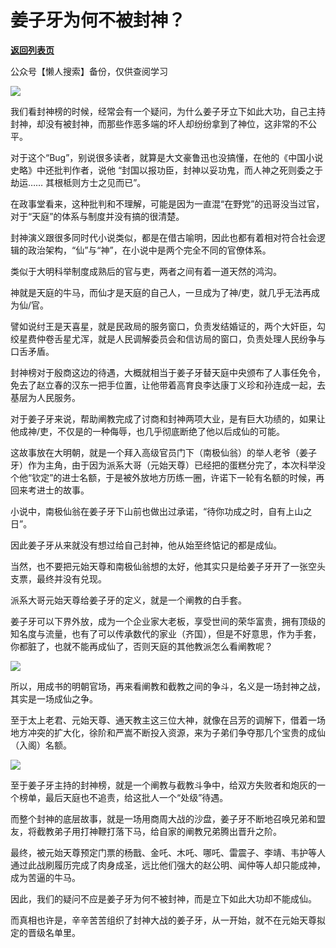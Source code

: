 # 姜子牙为何不被封神？

[**返回列表页**](/gzh/政事堂2019)

公众号【懒人搜索】备份，仅供查阅学习

![](https://mmbiz.qpic.cn/mmbiz_jpg/rxhS23yu8cN7GGcZDjibtgO5E4WickWHtKvjnlJWy28OPUvOUytOJB4sS5Y2OO657PolgOlRncLdnFicCB1icD8Aiaw/640?wx_fmt=jpeg&from;=appmsg)

我们看封神榜的时候，经常会有一个疑问，为什么姜子牙立下如此大功，自己主持封神，却没有被封神，而那些作恶多端的坏人却纷纷拿到了神位，这非常的不公平。

对于这个“Bug”，别说很多读者，就算是大文豪鲁迅也没搞懂，在他的《中国小说史略》中还批判作者，说他
“封国以报功臣，封神以妥功鬼，而人神之死则委之于劫运…… 其根柢则方士之见而已”。

在政事堂看来，这种批判和不理解，可能是因为一直混“在野党”的迅哥没当过官，对于“天庭”的体系与制度并没有搞的很清楚。

封神演义跟很多同时代小说类似，都是在借古喻明，因此也都有着相对符合社会逻辑的政治架构，“仙”与“神”，在小说中是两个完全不同的官僚体系。

类似于大明科举制度成熟后的官与吏，两者之间有着一道天然的鸿沟。

神就是天庭的牛马，而仙才是天庭的自己人，一旦成为了神/吏，就几乎无法再成为仙/官。

譬如说纣王是天喜星，就是民政局的服务窗口，负责发结婚证的，两个大奸臣，勾绞星费仲卷舌星尤浑，就是人民调解委员会和信访局的窗口，负责处理人民纷争与口舌矛盾。

封神榜对于殷商这边的待遇，大概就相当于姜子牙替天庭中央颁布了人事任免令，免去了赵立春的汉东一把手位置，让他带着高育良李达康丁义珍和孙连成一起，去基层为人民服务。

对于姜子牙来说，帮助阐教完成了讨商和封神两项大业，是有巨大功绩的，如果让他成神/吏，不仅是的一种侮辱，也几乎彻底断绝了他以后成仙的可能。

这故事放在大明朝，就是一个拜入高级官员门下（南极仙翁）的举人老爷（姜子牙）作为主角，由于因为派系大哥（元始天尊）已经把的蛋糕分完了，本次科举没个他“钦定”的进士名额，于是被外放地方历练一圈，许诺下一轮有名额的时候，再回来考进士的故事。

小说中，南极仙翁在姜子牙下山前也做出过承诺，“待你功成之时，自有上山之日”。

因此姜子牙从来就没有想过给自己封神，他从始至终惦记的都是成仙。  

当然，也不要把元始天尊和南极仙翁想的太好，他其实只是给姜子牙开了一张空头支票，最终并没有兑现。

派系大哥元始天尊给姜子牙的定义，就是一个阐教的白手套。

姜子牙可以下界外放，成为一个企业家大老板，享受世间的荣华富贵，拥有顶级的知名度与流量，也有了可以传承数代的家业（齐国），但是不好意思，作为手套，你都脏了，也就不能再成仙了，否则天庭的其他教派怎么看阐教呢？

![](https://mmbiz.qpic.cn/mmbiz_png/rxhS23yu8cN7GGcZDjibtgO5E4WickWHtK1LyPbicm6XwZ7z7CvDs12OUmYYZtnNFvUCZPS6nkibDcayxuthC1cKYQ/640?wx_fmt=png&from;=appmsg)

所以，用成书的明朝官场，再来看阐教和截教之间的争斗，名义是一场封神之战，其实是一场成仙之争。

至于太上老君、元始天尊、通天教主这三位大神，就像在吕芳的调解下，借着一场地方冲突的扩大化，徐阶和严嵩不断投入资源，来为子弟们争夺那几个宝贵的成仙（入阁）名额。

![](https://mmbiz.qpic.cn/mmbiz_png/rxhS23yu8cN7GGcZDjibtgO5E4WickWHtKb0HMx4Rabhu60RC7VAkwYILVmJicKA1gxuxUIByegPzTtBiaFl8awmUg/640?wx_fmt=png&from;=appmsg)

至于姜子牙主持的封神榜，就是一个阐教与截教斗争中，给双方失败者和炮灰的一个榜单，最后天庭也不追责，给这批人一个“处级”待遇。

而整个封神的底层故事，就是一场用商周大战的沙盘，姜子牙不断地召唤兄弟和盟友，将截教弟子用打神鞭打落下马，给自家的阐教兄弟腾出晋升之阶。

最终，被元始天尊预定门票的杨戬、金吒、木吒、哪吒、雷震子、李靖、韦护等人通过此战刷履历完成了肉身成圣，远比他们强大的赵公明、闻仲等人却只能成神，成为苦逼的牛马。

因此，我们的疑问不应是姜子牙为何不被封神，而是立下如此大功却不能成仙。

而真相也许是，辛辛苦苦组织了封神大战的姜子牙，从一开始，就不在元始天尊拟定的晋级名单里。

